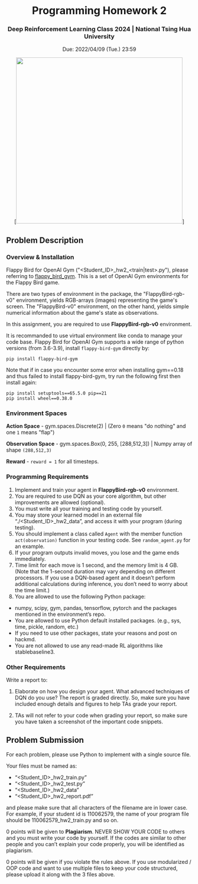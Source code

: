 <br />
<div align="center" id="readme-top">
  
  <h1 align="center">Programming Homework 2</h1>
  <h3 align="center">Deep Reinforcement Learning Class 2024 | National Tsing Hua University</h3>

Due: 2022/04/09 (Tue.) 23:59

  <p align="center" >



[<img src="https://raw.githubusercontent.com/Talendar/flappy-bird-gym/main/imgs/blue_bird_playing.gif" height=450>]

</div>



## Problem Description

### Overview & Installation

Flappy Bird for OpenAI Gym ("<Student_ID>\_hw2_<train|test>.py"), please referring to [flappy_bird_gym](https://github.com/Talendar/flappy-bird-gym). This is a set of OpenAI Gym environments for the Flappy Bird game.

There are two types of environment in the package, the "FlappyBird-rgb-v0" environment, yields RGB-arrays (images) representing the game's screen. The "FlappyBird-v0" environment, on the other hand, yields simple numerical information about the game's state as observations. 

In this assignment, you are required to use **FlappyBird-rgb-v0** environment.

It is recommanded to use virtual environment like conda to manage your code base. Flappy Bird for OpenAI Gym supports a wide range of python versions (from 3.6-3.9), install `flappy-bird-gym` directly by:

```
pip install flappy-bird-gym
```

Note that if in case you encounter some error when installing gym==0.18 and thus failed to install flappy-bird-gym, try run the following first then install again:

```
pip install setuptools==65.5.0 pip==21
pip install wheel==0.38.0
```

### Environment Spaces

**Action Space** - gym.spaces.Discrete(2) | (Zero `0` means "do nothing" and one `1` means "flap")

**Observation Space** - gym.spaces.Box(0, 255, [288,512,3]) | Numpy array of shape `(288,512,3)`

**Reward** - `reward = 1` for all timesteps.

### Programming Requirements

1. Implement and train your agent in **FlappyBird-rgb-v0** environment.
2. You are required to use DQN as your core algorithm, but other improvements are allowed (optional).
3. You must write all your training and testing code by yourself.
4. You may store your learned model in an external file “./<Student_ID>_hw2_data”, and access it with your program (during testing).
5. You should implement a class called `Agent` with the member function `act(observation)` function in your testing code. See `random_agent.py` for an example.
6. If your program outputs invalid moves, you lose and the game ends immediately.
7. Time limit for each move is 1 second, and the memory limit is 4 GB. (Note that the 1-second duration may vary depending on different processors. If you use a DQN-based agent and it doesn’t perform additional calculations during inference, you don’t need to worry about the time limit.)
8. You are allowed to use the following Python package:
- numpy, scipy, gym, pandas, tensorflow, pytorch and the packages mentioned in the environment’s repo.
- You are allowed to use Python default installed packages.
(e.g., sys, time, pickle, random, etc.)
- If you need to use other packages, state your reasons and post on hackmd.
- You are not allowed to use any read-made RL algorithms like stablebaseline3.

### Other Requirements

Write a report to:

1. Elaborate on how you design your agent. What advanced techniques of DQN do you use? The report is graded directly. So, make sure you have included enough details and figures to help TAs grade your report.

2. TAs will not refer to your code when grading your report, so make sure you have taken a screenshot of the important code snippets.


## Problem Submission

For each problem, please use Python to implement with a single source file.

Your files must be named as:
- “<Student_ID>_hw2_train.py”
- “<Student_ID>_hw2_test.py”
- “<Student_ID>_hw2_data”
- “<Student_ID>_hw2_report.pdf”

and please make sure that all characters of the filename are in lower case. For example, if your student id is 110062579, the name of your program file should be 110062579_hw2_train.py and so on.

0 points will be given to **Plagiarism**. NEVER SHOW YOUR CODE to others and you must write your code by yourself. If the codes are similar to other people and you can’t explain your code properly, you will be identified as plagiarism.

0 points will be given if you violate the rules above.
If you use modularized / OOP code and want to use multiple files to keep your code structured, please upload it along with the 3 files above.

